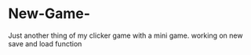 # New-Game-
Just another thing of my clicker game with a mini game. working on new save and load function
